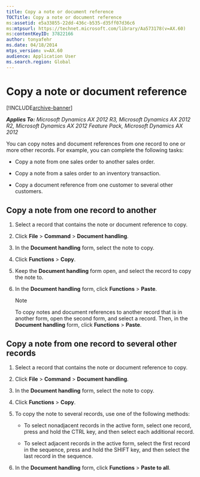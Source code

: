 ```yaml
---
title: Copy a note or document reference
TOCTitle: Copy a note or document reference
ms:assetid: e5a33855-22dd-436c-b535-d35ff07d36c6
ms:mtpsurl: https://technet.microsoft.com/library/Aa573178(v=AX.60)
ms:contentKeyID: 37822166
author: tonyafehr
ms.date: 04/18/2014
mtps_version: v=AX.60
audience: Application User
ms.search.region: Global
---
```


# Copy a note or document reference 


[!INCLUDE[archive-banner](includes/archive-banner.md)]


_**Applies To:** Microsoft Dynamics AX 2012 R3, Microsoft Dynamics AX 2012 R2, Microsoft Dynamics AX 2012 Feature Pack, Microsoft Dynamics AX 2012_

You can copy notes and document references from one record to one or more other records. For example, you can complete the following tasks:

  - Copy a note from one sales order to another sales order.

  - Copy a note from a sales order to an inventory transaction.

  - Copy a document reference from one customer to several other customers.

## Copy a note from one record to another

1.  Select a record that contains the note or document reference to copy.

2.  Click **File** \> **Command** \> **Document handling**.

3.  In the **Document handling** form, select the note to copy.

4.  Click **Functions** \> **Copy**.

5.  Keep the **Document handling** form open, and select the record to copy the note to.

6.  In the **Document handling** form, click **Functions** \> **Paste**.
    

    > [!NOTE]
    > <P>To copy notes and document references to another record that is in another form, open the second form, and select a record. Then, in the <STRONG>Document handling</STRONG> form, click <STRONG>Functions</STRONG> &gt; <STRONG>Paste</STRONG>.</P>



## Copy a note from one record to several other records

1.  Select a record that contains the note or document reference to copy.

2.  Click **File** \> **Command** \> **Document handling**.

3.  In the **Document handling** form, select the note to copy.

4.  Click **Functions** \> **Copy**.

5.  To copy the note to several records, use one of the following methods:
    
      - To select nonadjacent records in the active form, select one record, press and hold the CTRL key, and then select each additional record.
    
      - To select adjacent records in the active form, select the first record in the sequence, press and hold the SHIFT key, and then select the last record in the sequence.

6.  In the **Document handling** form, click **Functions** \> **Paste to all**.

  



